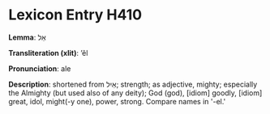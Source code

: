 # Lexicon Entry H410

**Lemma**: אֵל

**Transliteration (xlit)**: ʼêl

**Pronunciation**: ale

**Description**:
shortened from אַיִל; strength; as adjective, mighty; especially the Almighty (but used also of any deity); God (god), [idiom] goodly, [idiom] great, idol, might(-y one), power, strong. Compare names in '-el.'
